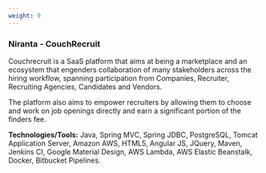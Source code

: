 ```yaml
---
weight: 9
---
```


### Niranta - CouchRecruit

Couchrecruit is a SaaS platform that aims at being a marketplace and an ecosystem that engenders collaboration of many stakeholders across the hiring workflow, spanning participation from Companies, Recruiter, Recruiting Agencies, Candidates and Vendors.

The platform also aims to empower recruiters by allowing them to choose and work on job openings directly and earn a significant portion of the finders fee.

**Technologies/Tools:** Java, Spring MVC, Spring JDBC, PostgreSQL, Tomcat Application Server, Amazon AWS, HTML5, Angular JS, JQuery, Maven, Jenkins CI, Google Material Design, AWS Lambda, AWS Elastic Beanstalk, Docker, Bitbucket Pipelines.